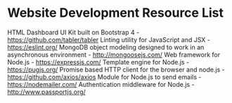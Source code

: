 # Website Development Resource List

HTML Dashboard UI Kit built on Bootstrap 4 - https://github.com/tabler/tabler
Linting utility for JavaScript and JSX - https://eslint.org/
MongoDB object modeling designed to work in an asynchronous environment - http://mongoosejs.com/
Web framework for Node.js - https://expressjs.com/
Template engine for Node.js - https://pugjs.org/
Promise based HTTP client for the browser and node.js - https://github.com/axios/axios
Module for Node.js to send emails - https://nodemailer.com/
Authentication middleware for Node.js - http://www.passportjs.org/
